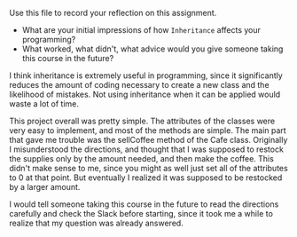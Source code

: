 Use this file to record your reflection on this assignment.

- What are your initial impressions of how `Inheritance` affects your programming?
- What worked, what didn't, what advice would you give someone taking this course in the future?

I think inheritance is extremely useful in programming, since it significantly reduces the amount of coding necessary to create a new class and the likelihood of mistakes. Not using inheritance when it can be applied would waste a lot of time.

This project overall was pretty simple. The attributes of the classes were very easy to implement, and most of the methods are simple. The main part that gave me trouble was the sellCoffee method of the Cafe class. Originally I misunderstood the directions, and thought that I was supposed to restock the supplies only by the amount needed, and then make the coffee. This didn't make sense to me, since you might as well just set all of the attributes to 0 at that point. But eventually I realized it was supposed to be restocked by a larger amount.

I would tell someone taking this course in the future to read the directions carefully and check the Slack before starting, since it took me a while to realize that my question was already answered.
